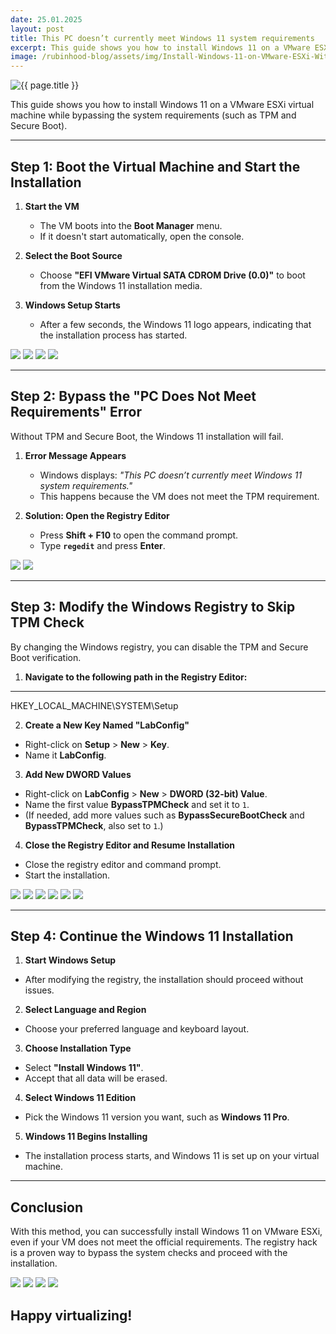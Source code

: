 ```yaml
---
date: 25.01.2025
layout: post
title: This PC doesn’t currently meet Windows 11 system requirements
excerpt: This guide shows you how to install Windows 11 on a VMware ESXi virtual machine while bypassing the system requirements (such as TPM and Secure Boot).
image: /rubinhood-blog/assets/img/Install-Windows-11-on-VMware-ESXi-Without-TPM-Secure-Boot/001.jpg
---
```


<img src="{{ page.image }}" alt="{{ page.title }}" loading="lazy">

This guide shows you how to install Windows 11 on a VMware ESXi virtual machine while bypassing the system requirements (such as TPM and Secure Boot).

---

## **Step 1: Boot the Virtual Machine and Start the Installation**

1. **Start the VM**  
   - The VM boots into the **Boot Manager** menu.
   - If it doesn't start automatically, open the console.

2. **Select the Boot Source**  
   - Choose **"EFI VMware Virtual SATA CDROM Drive (0.0)"** to boot from the Windows 11 installation media.

3. **Windows Setup Starts**  
   - After a few seconds, the Windows 11 logo appears, indicating that the installation process has started.

![](/rubinhood-blog/assets/img/Install-Windows-11-on-VMware-ESXi-Without-TPM-Secure-Boot/001.jpg)
![](/rubinhood-blog/assets/img/Install-Windows-11-on-VMware-ESXi-Without-TPM-Secure-Boot/002.jpg)
![](/rubinhood-blog/assets/img/Install-Windows-11-on-VMware-ESXi-Without-TPM-Secure-Boot/003.jpg)
![](/rubinhood-blog/assets/img/Install-Windows-11-on-VMware-ESXi-Without-TPM-Secure-Boot/004.jpg)

---

## **Step 2: Bypass the "PC Does Not Meet Requirements" Error**

Without TPM and Secure Boot, the Windows 11 installation will fail.

1. **Error Message Appears**  
   - Windows displays: _"This PC doesn’t currently meet Windows 11 system requirements."_
   - This happens because the VM does not meet the TPM requirement.

2. **Solution: Open the Registry Editor**  
   - Press **Shift + F10** to open the command prompt.
   - Type **`regedit`** and press **Enter**.

![](/rubinhood-blog/assets/img/Install-Windows-11-on-VMware-ESXi-Without-TPM-Secure-Boot/005.jpg)
![](/rubinhood-blog/assets/img/Install-Windows-11-on-VMware-ESXi-Without-TPM-Secure-Boot/006.jpg)

---

## **Step 3: Modify the Windows Registry to Skip TPM Check**

By changing the Windows registry, you can disable the TPM and Secure Boot verification.

1. **Navigate to the following path in the Registry Editor:**  

---

HKEY_LOCAL_MACHINE\SYSTEM\Setup

2. **Create a New Key Named "LabConfig"**  
- Right-click on **Setup** > **New** > **Key**.
- Name it **LabConfig**.

3. **Add New DWORD Values**  
- Right-click on **LabConfig** > **New** > **DWORD (32-bit) Value**.
- Name the first value **BypassTPMCheck** and set it to `1`.
- (If needed, add more values such as **BypassSecureBootCheck** and **BypassTPMCheck**, also set to `1`.)

4. **Close the Registry Editor and Resume Installation**  
- Close the registry editor and command prompt.
- Start the installation.

![](/rubinhood-blog/assets/img/Install-Windows-11-on-VMware-ESXi-Without-TPM-Secure-Boot/007.jpg)
![](/rubinhood-blog/assets/img/Install-Windows-11-on-VMware-ESXi-Without-TPM-Secure-Boot/008.jpg)
![](/rubinhood-blog/assets/img/Install-Windows-11-on-VMware-ESXi-Without-TPM-Secure-Boot/009.jpg)
![](/rubinhood-blog/assets/img/Install-Windows-11-on-VMware-ESXi-Without-TPM-Secure-Boot/010.jpg)
![](/rubinhood-blog/assets/img/Install-Windows-11-on-VMware-ESXi-Without-TPM-Secure-Boot/011.jpg)
![](/rubinhood-blog/assets/img/Install-Windows-11-on-VMware-ESXi-Without-TPM-Secure-Boot/012.jpg)

---

## **Step 4: Continue the Windows 11 Installation**

1. **Start Windows Setup**  
- After modifying the registry, the installation should proceed without issues.

2. **Select Language and Region**  
- Choose your preferred language and keyboard layout.

3. **Choose Installation Type**  
- Select **"Install Windows 11"**.
- Accept that all data will be erased.

4. **Select Windows 11 Edition**  
- Pick the Windows 11 version you want, such as **Windows 11 Pro**.

5. **Windows 11 Begins Installing**  
- The installation process starts, and Windows 11 is set up on your virtual machine.

---

## **Conclusion**
With this method, you can successfully install Windows 11 on VMware ESXi, even if your VM does not meet the official requirements. The registry hack is a proven way to bypass the system checks and proceed with the installation.

![](/rubinhood-blog/assets/img/Install-Windows-11-on-VMware-ESXi-Without-TPM-Secure-Boot/013.jpg)
![](/rubinhood-blog/assets/img/Install-Windows-11-on-VMware-ESXi-Without-TPM-Secure-Boot/014.jpg)
![](/rubinhood-blog/assets/img/Install-Windows-11-on-VMware-ESXi-Without-TPM-Secure-Boot/015.jpg)
![](/rubinhood-blog/assets/img/Install-Windows-11-on-VMware-ESXi-Without-TPM-Secure-Boot/016.jpg)

## Happy virtualizing!


